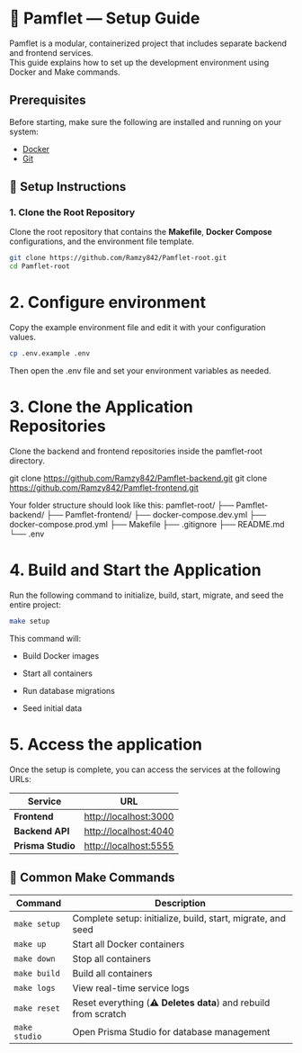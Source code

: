 # 🧠 Pamflet — Setup Guide

Pamflet is a modular, containerized project that includes separate backend and frontend services.  
This guide explains how to set up the development environment using Docker and Make commands.

## Prerequisites

Before starting, make sure the following are installed and running on your system:

- [Docker](https://www.docker.com/)
- [Git](https://git-scm.com/)


## 🚀 Setup Instructions

### 1. Clone the Root Repository

Clone the root repository that contains the **Makefile**, **Docker Compose** configurations, and the environment file template.

```bash
git clone https://github.com/Ramzy842/Pamflet-root.git
cd Pamflet-root
```

# 2. Configure environment

Copy the example environment file and edit it with your configuration values.
```bash
cp .env.example .env
```
Then open the .env file and set your environment variables as needed.

# 3. Clone the Application Repositories

Clone the backend and frontend repositories inside the pamflet-root directory.

git clone https://github.com/Ramzy842/Pamflet-backend.git
git clone https://github.com/Ramzy842/Pamflet-frontend.git

Your folder structure should look like this:
pamflet-root/
├── Pamflet-backend/
├── Pamflet-frontend/
├── docker-compose.dev.yml
├── docker-compose.prod.yml
├── Makefile
├── .gitignore
├── README.md
└── .env


# 4. Build and Start the Application

Run the following command to initialize, build, start, migrate, and seed the entire project:

```bash
make setup
```

This command will:

- Build Docker images

- Start all containers

- Run database migrations

- Seed initial data

# 5. Access the application

Once the setup is complete, you can access the services at the following URLs:

| Service           | URL                                            |
| ----------------- | ---------------------------------------------- |
| **Frontend**      | [http://localhost:3000](http://localhost:3000) |
| **Backend API**   | [http://localhost:4040](http://localhost:4040) |
| **Prisma Studio** | [http://localhost:5555](http://localhost:5555) |


## 🧩 Common Make Commands

| Command       | Description                                                     |
| ------------- | --------------------------------------------------------------- |
| `make setup`  | Complete setup: initialize, build, start, migrate, and seed     |
| `make up`     | Start all Docker containers                                     |
| `make down`   | Stop all containers                                             |
| `make build`  | Build all containers                                            |
| `make logs`   | View real-time service logs                                     |
| `make reset`  | Reset everything (**⚠️ Deletes data**) and rebuild from scratch |
| `make studio` | Open Prisma Studio for database management                      |
